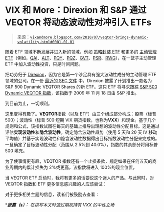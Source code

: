 <!--yml

类别：未分类

日期：2024-05-18 17:05:47

-->

# VIX 和 More：Direxion 和 S&P 通过 VEQTOR 将动态波动性对冲引入 ETFs

> 来源：[`vixandmore.blogspot.com/2010/07/veqtor-brings-dynamic-volatility.html#0001-01-01`](http://vixandmore.blogspot.com/2010/07/veqtor-brings-dynamic-volatility.html#0001-01-01)

随着 ETF 领域不断发展并进入新的领域，例如 [策略封装 ETF](http://vixandmore.blogspot.com/search/label/Strategy-in-a-Box%20ETFs) 和更多的 [主动管理 ETF](http://vixandmore.blogspot.com/search/label/actively%20managed%20ETFs)（例如，[QAI](http://vixandmore.blogspot.com/search/label/QAI)、[ALT](http://vixandmore.blogspot.com/search/label/ALT)、[PQY](http://vixandmore.blogspot.com/search/label/PQY)、[PQZ](http://vixandmore.blogspot.com/search/label/PQZ)、[GVT](http://vixandmore.blogspot.com/search/label/GVT)、[PSR](http://vixandmore.blogspot.com/search/label/PSR)、[RWG](http://vixandmore.blogspot.com/search/label/RWG)），在一篮子主动管理 ETF 中加入波动性投资，只是时间问题。

把功劳归于 [Direxion](http://vixandmore.blogspot.com/search/label/Direxion)，因为它是第一个涉足具有强大波动性成分的主动管理 ETF 领域的公司。在一份 [最近的 SEC 文件](http://www.sec.gov/Archives/edgar/data/1496646/000089418910002506/ds-etf_s1.htm) 中，Direxion 披露了计划推出一款名为 S&P 500 Dynamic VEQTOR Shares 的新 ETF。这只 ETF 将寻求跟踪 [S&P 500 Dynamic VEQTOR 指数](http://www.standardandpoors.com/indices/sp-500-dynamic-veqtor-index/en/us/?indexId=spsvixevl-usd----t-us-l--)，该指数于 2009 年 11 月 18 日由 S&P 推出。

到目前为止，一切顺利。

这里变得有趣了。**VEQTOR**指数（以及 ETF）由三个组成部分构成：股票（标普 500）；波动性（标普 500 短期 VIX 期货指数，也称为**VXX**）和现金。基于几个规则和公式，该指数试图在每天的基础上推导出理想的波动性分配目标。这是通过评估**实现波动性**和**隐含波动性**，确定隐含波动性趋势（使用 5 天和 20 天 IV 移动平均值）并基于实现波动性和隐含波动性数据得出目标指数波动性分配来完成的。一旦确定了目标波动性分配（范围从 2.5%到 40.0%），指数的其余部分将用标普 500 填充。

为了使事情更有趣，VEQTOR 指数还有一个止损条款，规定如果在任何五天的商业周期内的累计损失为 2%或更高，该指数将进入 100%的现金位置。

当 VEQTOR ETF 启动时，我将有更多的话要说这个迷人的产品。与此同时，对 VEQTOR 指数和 ETF 更多信息感兴趣的人应该尝试：

对于更多相关主题的信息，读者们被鼓励去查看：

****披露（s）：*** *在撰写本文时通过期权持有 VXX 的中性立场*
